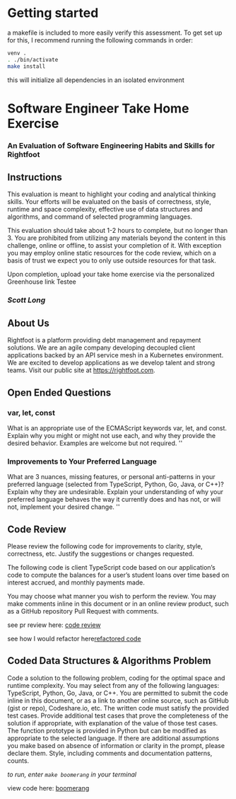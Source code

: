 # Getting started

a makefile is included to more easily verify this assessment. To get set up for this, I recommend running the following commands in order:

```sh
venv .
. ./bin/activate
make install
```
this will initialize all dependencies in an isolated environment

# Software Engineer Take Home Exercise
### An Evaluation of Software Engineering Habits and Skills for Rightfoot

## Instructions
This evaluation is meant to highlight your coding and analytical thinking skills. Your efforts
will be evaluated on the basis of correctness, style, runtime and space complexity, effective
use of data structures and algorithms, and command of selected programming languages.

This evaluation should take about 1-2 hours to complete, but no longer than 3. You are
prohibited from utilizing any materials beyond the content in this challenge, online or
offline, to assist your completion of it. With exception you may employ online static
resources for the code review, which on a basis of trust we expect you to only use outside
resources for that task.

Upon completion, upload your take home exercise via the personalized Greenhouse link
Testee
### *Scott Long*

## About Us
Rightfoot is a platform providing debt management and repayment solutions. We are an
agile company developing decoupled client applications backed by an API service mesh in
a Kubernetes environment. We are excited to develop applications as we develop talent
and strong teams.
Visit our public site at https://rightfoot.com.

## Open Ended Questions

### var, let, const

What is an appropriate use of the ECMAScript keywords var, let, and const. Explain why you
might or might not use each, and why they provide the desired behavior. Examples are
welcome but not required.
''

### Improvements to Your Preferred Language
What are 3 nuances, missing features, or personal anti-patterns in your preferred language
(selected from TypeScript, Python, Go, Java, or C++)? Explain why they are undesirable.
Explain your understanding of why your preferred language behaves the way it currently
does and has not, or will not, implement your desired change.
''

## Code Review

Please review the following code for improvements to clarity, style, correctness, etc. Justify
the suggestions or changes requested.

The following code is client TypeScript code based on our application’s code to compute the
balances for a user’s student loans over time based on interest accrued, and monthly
payments made.

You may choose what manner you wish to perform the review. You may make comments
inline in this document or in an online review product, such as a GitHub repository Pull
Request with comments.

see pr review here: [code review](https://github.com/LongStoryMedia/rf-assessment/pull/1)

see how I would refactor here[refactored code](https://github.com/LongStoryMedia/rf-assessment/blob/feature/compute-student-loan-refactor/computeStudentLoan.ts)

## Coded Data Structures & Algorithms Problem

Code a solution to the following problem, coding for the optimal space and runtime
complexity. You may select from any of the following languages: TypeScript, Python, Go,
Java, or C++. You are permitted to submit the code inline in this document, or as a link to
another online source, such as GitHub (gist or repo), Codeshare.io, etc. The written code
must satisfy the provided test cases. Provide additional test cases that prove the
completeness of the solution if appropriate, with explanation of the value of those test
cases. The function prototype is provided in Python but can be modified as appropriate to
the selected language. If there are additional assumptions you make based on absence of
information or clarity in the prompt, please declare them. Style, including comments and
documentation patterns, counts.

*to run, enter `make boomerang` in your terminal*

view code here: [boomerang](boomerang.py)